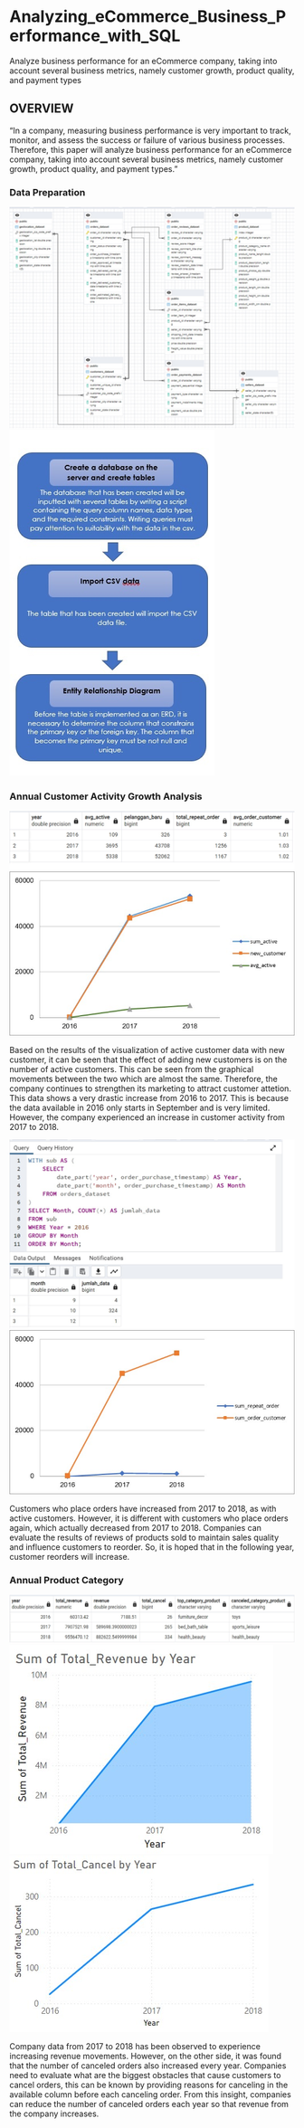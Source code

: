 # Analyzing_eCommerce_Business_Performance_with_SQL
Analyze business performance for an eCommerce company, taking into account several business metrics, namely customer growth, product quality, and payment types

## OVERVIEW
“In a company, measuring business performance is very important to track, monitor, and assess the success or failure of various business processes. Therefore, this paper will analyze business performance for an eCommerce company, taking into account several business metrics, namely customer growth, product quality, and payment types.”
### Data Preparation

![Img 1](Images/1.jpg)
                                                            ![Img 2](Images/3.jpg)

### Annual Customer Activity Growth Analysis
![Img 3](Images/2.jpg)
![Img 4](Images/9.jpg)

Based on the results of the visualization of active customer data with new customer, it can be seen that the effect of adding new customers is on the number of active customers. This can be seen from the graphical movements between the two which are almost the same. 
Therefore, the company continues to strengthen its marketing to attract customer attetion. This data shows a very drastic increase from 2016 to 2017. This is because the data available in 2016 only starts in September and is very limited. However, the company experienced an increase in customer activity from 2017 to 2018.

![Img 5](Images/8.jpg)
![Img 6](Images/10.jpg)

Customers who place orders have increased from 2017 to 2018, as with active customers. However, it is different with customers who place orders again, which actually decreased from 2017 to 2018. Companies can evaluate the results of reviews of products sold to maintain sales quality and influence customers to reorder. So, it is hoped that in the following year, customer reorders will increase.

### Annual Product Category
![Img 7](Images/5.jpg)
![Img 8](Images/12.jpg)  ![Img 9](Images/13.jpg)

Company data from 2017 to 2018 has been observed to experience increasing revenue movements. However, on the other side, it was found that the number of canceled orders also increased every year. Companies need to evaluate what are the biggest obstacles that cause customers to cancel orders, this can be known by providing reasons for canceling in the available column before each canceling order. From this insight, companies can reduce the number of canceled orders each year so that revenue from the company increases.